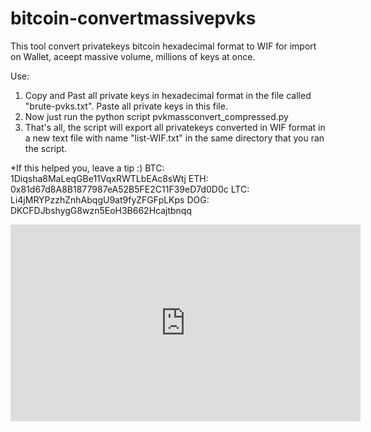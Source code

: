 # bitcoin-convertmassivepvks
This tool convert privatekeys bitcoin hexadecimal format to WIF for import on Wallet, aceept massive volume, millions of keys at once.

Use:
1) Copy and Past all private keys in hexadecimal format in the file called "brute-pvks.txt". Paste all private keys in this file.
2) Now just run the python script pvkmassconvert_compressed.py
3) That's all, the script will export all privatekeys converted in WIF format in a new text file with name "list-WIF.txt" in the same directory that you ran the script.

*If this helped you, leave a tip :)
BTC: 1Diqsha8MaLeqGBe11VqxRWTLbEAc8sWtj
ETH: 0x81d67d8A8B1877987eA52B5FE2C11F39eD7d0D0c
LTC: Li4jMRYPzzhZnhAbqgU9at9fyZFGFpLKps
DOG: DKCFDJbshygG8wzn5EoH3B662Hcajtbnqq

<iframe width="560" height="315" src="https://www.youtube.com/embed/_KznkWyNCMk" frameborder="0" allow="accelerometer; autoplay; encrypted-media; gyroscope; picture-in-picture" allowfullscreen></iframe>
